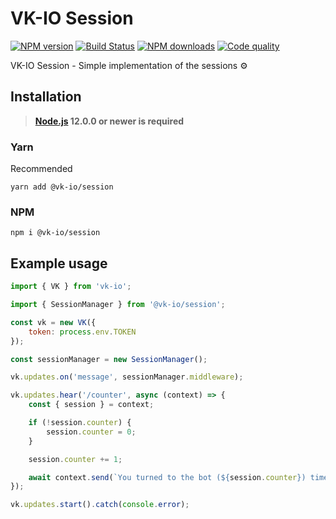 # VK-IO Session
<a href="https://www.npmjs.com/package/@vk-io/session"><img src="https://img.shields.io/npm/v/@vk-io/session.svg?style=flat-square" alt="NPM version"></a>
<a href="https://travis-ci.org/negezor/vk-io"><img src="https://img.shields.io/travis/negezor/vk-io.svg?style=flat-square" alt="Build Status"></a>
<a href="https://www.npmjs.com/package/@vk-io/session"><img src="https://img.shields.io/npm/dt/@vk-io/session.svg?style=flat-square" alt="NPM downloads"></a>
<a href="https://www.codacy.com/app/negezor/vk-io"><img src="https://img.shields.io/codacy/grade/25ee36d46e6e498981a74f8b0653aacc.svg?style=flat-square" alt="Code quality"></a>

VK-IO Session - Simple implementation of the sessions ⚙️

## Installation
> **[Node.js](https://nodejs.org/) 12.0.0 or newer is required**  

### Yarn
Recommended
```
yarn add @vk-io/session
```

### NPM
```
npm i @vk-io/session
```

## Example usage
```js
import { VK } from 'vk-io';

import { SessionManager } from '@vk-io/session';

const vk = new VK({
	token: process.env.TOKEN
});

const sessionManager = new SessionManager();

vk.updates.on('message', sessionManager.middleware);

vk.updates.hear('/counter', async (context) => {
	const { session } = context;

	if (!session.counter) {
		session.counter = 0;
	}

	session.counter += 1;

	await context.send(`You turned to the bot (${session.counter}) times`);
});

vk.updates.start().catch(console.error);
```
